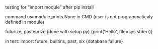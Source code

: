
testing for "import module" after pip install

command usemodule prints None in CMD (user is not programmaticaly defined in module)

futurize, pasteurize (done with setup.py) {print('Hello', file=sys.stderr)}

in test: import future, builtins, past, six {database failure}
